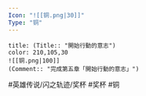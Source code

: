 ```yaml
---
Icon: "![[铜.png|30]]"
Type: "铜"
---
```

```ad-ed-sen-1-brozen
title: (Title:: "開始行動的意志")
color: 210,105,30
![[铜.png|100]]
(Comment:: "完成第五章「開始行動的意志」")
```

#英雄传说/闪之轨迹/奖杯  #奖杯 #铜